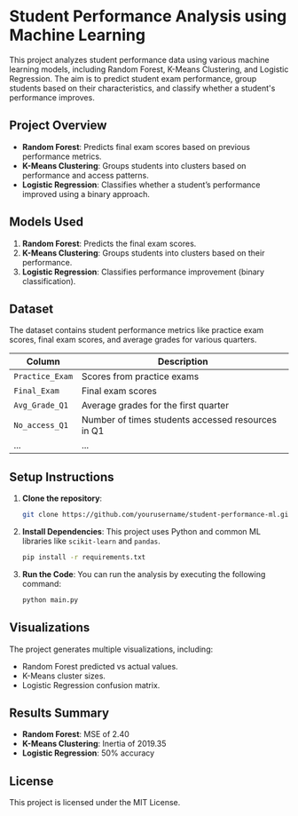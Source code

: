 
# Student Performance Analysis using Machine Learning

This project analyzes student performance data using various machine learning models, including Random Forest, K-Means Clustering, and Logistic Regression. The aim is to predict student exam performance, group students based on their characteristics, and classify whether a student's performance improves.

## Project Overview

- **Random Forest**: Predicts final exam scores based on previous performance metrics.
- **K-Means Clustering**: Groups students into clusters based on performance and access patterns.
- **Logistic Regression**: Classifies whether a student’s performance improved using a binary approach.

## Models Used

1. **Random Forest**: Predicts the final exam scores.
2. **K-Means Clustering**: Groups students into clusters based on their performance.
3. **Logistic Regression**: Classifies performance improvement (binary classification).

## Dataset

The dataset contains student performance metrics like practice exam scores, final exam scores, and average grades for various quarters.

| Column          | Description                                         |
|-----------------|-----------------------------------------------------|
| `Practice_Exam` | Scores from practice exams                          |
| `Final_Exam`    | Final exam scores                                   |
| `Avg_Grade_Q1`  | Average grades for the first quarter                 |
| `No_access_Q1`  | Number of times students accessed resources in Q1    |
| ...             | ...                                                  |

## Setup Instructions

1. **Clone the repository**:
   ```bash
   git clone https://github.com/yourusername/student-performance-ml.git
   ```
2. **Install Dependencies**:
   This project uses Python and common ML libraries like `scikit-learn` and `pandas`.
   ```bash
   pip install -r requirements.txt
   ```

3. **Run the Code**:
   You can run the analysis by executing the following command:
   ```bash
   python main.py
   ```

## Visualizations

The project generates multiple visualizations, including:
- Random Forest predicted vs actual values.
- K-Means cluster sizes.
- Logistic Regression confusion matrix.

## Results Summary

- **Random Forest**: MSE of 2.40
- **K-Means Clustering**: Inertia of 2019.35
- **Logistic Regression**: 50% accuracy

## License

This project is licensed under the MIT License.
